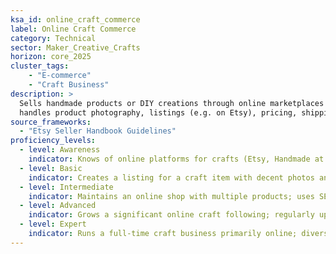 ```yaml
---  
ksa_id: online_craft_commerce  
label: Online Craft Commerce  
category: Technical  
sector: Maker_Creative_Crafts  
horizon: core_2025  
cluster_tags: 
    - "E-commerce"
    - "Craft Business"
description: >  
  Sells handmade products or DIY creations through online marketplaces and social media;  
  handles product photography, listings (e.g. on Etsy), pricing, shipping logistics, and customer communications to successfully monetize crafts in the digital marketplace.  
source_frameworks:  
  - "Etsy Seller Handbook Guidelines"  
proficiency_levels:  
  - level: Awareness  
    indicator: Knows of online platforms for crafts (Etsy, Handmade at Amazon); has basic social media presence for crafts.  
  - level: Basic  
    indicator: Creates a listing for a craft item with decent photos and description; makes an occasional sale; packages and ships items following simple guidelines.  
  - level: Intermediate  
    indicator: Maintains an online shop with multiple products; uses SEO keywords and promotions; handles customer inquiries and occasional complaints/refunds professionally.  
  - level: Advanced  
    indicator: Grows a significant online craft following; regularly updates product line based on trends and analytics; streamlines shipping (bulk purchase materials, perhaps uses fulfillment services) to improve efficiency.  
  - level: Expert  
    indicator: Runs a full-time craft business primarily online; diversifies across platforms (own website, multiple marketplaces); leverages the Etsy handbook best practices to coach other sellers; influences platform policies through top-seller councils or craft associations.  
---  
```

